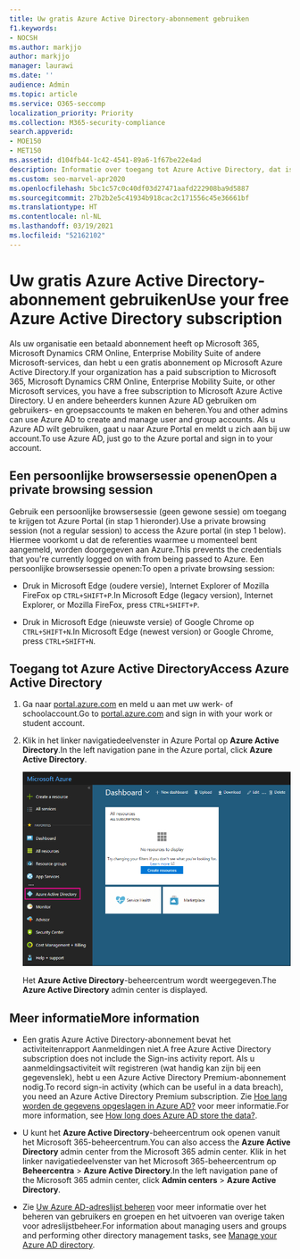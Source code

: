 ```yaml
---
title: Uw gratis Azure Active Directory-abonnement gebruiken
f1.keywords:
- NOCSH
ms.author: markjjo
author: markjjo
manager: laurawi
ms.date: ''
audience: Admin
ms.topic: article
ms.service: O365-seccomp
localization_priority: Priority
ms.collection: M365-security-compliance
search.appverid:
- MOE150
- MET150
ms.assetid: d104fb44-1c42-4541-89a6-1f67be22e4ad
description: Informatie over toegang tot Azure Active Directory, dat is opgenomen in het betaalde abonnement van uw organisatie.
ms.custom: seo-marvel-apr2020
ms.openlocfilehash: 5bc1c57c0c40df03d27471aafd222908ba9d5887
ms.sourcegitcommit: 27b2b2e5c41934b918cac2c171556c45e36661bf
ms.translationtype: HT
ms.contentlocale: nl-NL
ms.lasthandoff: 03/19/2021
ms.locfileid: "52162102"
---
```

# <a name="use-your-free-azure-active-directory-subscription"></a><span data-ttu-id="2fafe-103">Uw gratis Azure Active Directory-abonnement gebruiken</span><span class="sxs-lookup"><span data-stu-id="2fafe-103">Use your free Azure Active Directory subscription</span></span>

<span data-ttu-id="2fafe-104">Als uw organisatie een betaald abonnement heeft op Microsoft 365, Microsoft Dynamics CRM Online, Enterprise Mobility Suite of andere Microsoft-services, dan hebt u een gratis abonnement op Microsoft Azure Active Directory.</span><span class="sxs-lookup"><span data-stu-id="2fafe-104">If your organization has a paid subscription to Microsoft 365, Microsoft Dynamics CRM Online, Enterprise Mobility Suite, or other Microsoft services, you have a free subscription to Microsoft Azure Active Directory.</span></span> <span data-ttu-id="2fafe-105">U en andere beheerders kunnen Azure AD gebruiken om gebruikers- en groepsaccounts te maken en beheren.</span><span class="sxs-lookup"><span data-stu-id="2fafe-105">You and other admins can use Azure AD to create and manage user and group accounts.</span></span> <span data-ttu-id="2fafe-106">Als u Azure AD wilt gebruiken, gaat u naar Azure Portal en meldt u zich aan bij uw account.</span><span class="sxs-lookup"><span data-stu-id="2fafe-106">To use Azure AD, just go to the Azure portal and sign in to your account.</span></span>

## <a name="open-a-private-browsing-session"></a><span data-ttu-id="2fafe-107">Een persoonlijke browsersessie openen</span><span class="sxs-lookup"><span data-stu-id="2fafe-107">Open a private browsing session</span></span>

<span data-ttu-id="2fafe-108">Gebruik een persoonlijke browsersessie (geen gewone sessie) om toegang te krijgen tot Azure Portal (in stap 1 hieronder).</span><span class="sxs-lookup"><span data-stu-id="2fafe-108">Use a private browsing session (not a regular session) to access the Azure portal (in step 1 below).</span></span> <span data-ttu-id="2fafe-109">Hiermee voorkomt u dat de referenties waarmee u momenteel bent aangemeld, worden doorgegeven aan Azure.</span><span class="sxs-lookup"><span data-stu-id="2fafe-109">This prevents the credentials that you're currently logged on with from being passed to Azure.</span></span> <span data-ttu-id="2fafe-110">Een persoonlijke browsersessie openen:</span><span class="sxs-lookup"><span data-stu-id="2fafe-110">To open a private browsing session:</span></span>

- <span data-ttu-id="2fafe-111">Druk in Microsoft Edge (oudere versie), Internet Explorer of Mozilla FireFox op `CTRL+SHIFT+P`.</span><span class="sxs-lookup"><span data-stu-id="2fafe-111">In Microsoft Edge (legacy version), Internet Explorer, or Mozilla FireFox, press `CTRL+SHIFT+P`.</span></span>

- <span data-ttu-id="2fafe-112">Druk in Microsoft Edge (nieuwste versie) of Google Chrome op `CTRL+SHIFT+N`.</span><span class="sxs-lookup"><span data-stu-id="2fafe-112">In Microsoft Edge (newest version) or Google Chrome, press `CTRL+SHIFT+N`.</span></span>

## <a name="access-azure-active-directory"></a><span data-ttu-id="2fafe-113">Toegang tot Azure Active Directory</span><span class="sxs-lookup"><span data-stu-id="2fafe-113">Access Azure Active Directory</span></span>

1. <span data-ttu-id="2fafe-114">Ga naar [portal.azure.com](https://portal.azure.com) en meld u aan met uw werk- of schoolaccount.</span><span class="sxs-lookup"><span data-stu-id="2fafe-114">Go to [portal.azure.com](https://portal.azure.com) and sign in with your work or student account.</span></span>

2. <span data-ttu-id="2fafe-115">Klik in het linker navigatiedeelvenster in Azure Portal op **Azure Active Directory**.</span><span class="sxs-lookup"><span data-stu-id="2fafe-115">In the left navigation pane in the Azure portal, click **Azure Active Directory**.</span></span>

    ![Klik in het linker navigatiedeelvenster in Azure Portal op Azure Active Directory.](../media/97d2d72f-ac20-46ab-898c-851f6009b453.png)

    <span data-ttu-id="2fafe-117">Het **Azure Active Directory**-beheercentrum wordt weergegeven.</span><span class="sxs-lookup"><span data-stu-id="2fafe-117">The **Azure Active Directory** admin center is displayed.</span></span>

## <a name="more-information"></a><span data-ttu-id="2fafe-118">Meer informatie</span><span class="sxs-lookup"><span data-stu-id="2fafe-118">More information</span></span>

- <span data-ttu-id="2fafe-119">Een gratis Azure Active Directory-abonnement bevat het activiteitenrapport Aanmeldingen niet.</span><span class="sxs-lookup"><span data-stu-id="2fafe-119">A free Azure Active Directory subscription does not include the Sign-ins activity report.</span></span> <span data-ttu-id="2fafe-120">Als u aanmeldingsactiviteit wilt registreren (wat handig kan zijn bij een gegevenslek), hebt u een Azure Active Directory Premium-abonnement nodig.</span><span class="sxs-lookup"><span data-stu-id="2fafe-120">To record sign-in activity (which can be useful in a data breach), you need an Azure Active Directory Premium subscription.</span></span> <span data-ttu-id="2fafe-121">Zie [Hoe lang worden de gegevens opgeslagen in Azure AD?](/azure/active-directory/reports-monitoring/reference-reports-data-retention#how-long-does-azure-ad-store-the-data) voor meer informatie.</span><span class="sxs-lookup"><span data-stu-id="2fafe-121">For more information, see [How long does Azure AD store the data?](/azure/active-directory/reports-monitoring/reference-reports-data-retention#how-long-does-azure-ad-store-the-data).</span></span>

- <span data-ttu-id="2fafe-122">U kunt het **Azure Active Directory**-beheercentrum ook openen vanuit het Microsoft 365-beheercentrum.</span><span class="sxs-lookup"><span data-stu-id="2fafe-122">You can also access the **Azure Active Directory** admin center from the Microsoft 365 admin center.</span></span> <span data-ttu-id="2fafe-123">Klik in het linker navigatiedeelvenster van het Microsoft 365-beheercentrum op **Beheercentra** \> **Azure Active Directory**.</span><span class="sxs-lookup"><span data-stu-id="2fafe-123">In the left navigation pane of the Microsoft 365 admin center, click **Admin centers** \> **Azure Active Directory**.</span></span>

- <span data-ttu-id="2fafe-124">Zie [Uw Azure AD-adreslijst beheren](/azure/active-directory/active-directory-administer) voor meer informatie over het beheren van gebruikers en groepen en het uitvoeren van overige taken voor adreslijstbeheer.</span><span class="sxs-lookup"><span data-stu-id="2fafe-124">For information about managing users and groups and performing other directory management tasks, see [Manage your Azure AD directory](/azure/active-directory/active-directory-administer).</span></span>